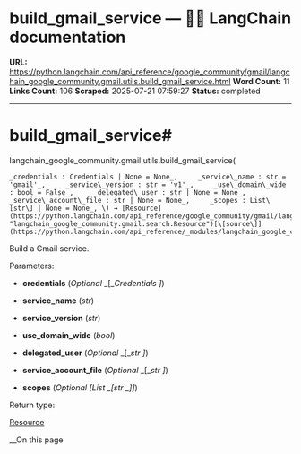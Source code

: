 # build_gmail_service — 🦜🔗 LangChain  documentation

**URL:** https://python.langchain.com/api_reference/google_community/gmail/langchain_google_community.gmail.utils.build_gmail_service.html
**Word Count:** 11
**Links Count:** 106
**Scraped:** 2025-07-21 07:59:27
**Status:** completed

---

# build\_gmail\_service\#

langchain\_google\_community.gmail.utils.build\_gmail\_service\(

    _credentials : Credentials | None = None_,     _service\_name : str = 'gmail'_,     _service\_version : str = 'v1'_,     _use\_domain\_wide : bool = False_,     _delegated\_user : str | None = None_,     _service\_account\_file : str | None = None_,     _scopes : List\[str\] | None = None_, \) → [Resource](https://python.langchain.com/api_reference/google_community/gmail/langchain_google_community.gmail.search.Resource.html#langchain_google_community.gmail.search.Resource "langchain_google_community.gmail.search.Resource")[\[source\]](https://python.langchain.com/api_reference/_modules/langchain_google_community/gmail/utils.html#build_gmail_service)\#     

Build a Gmail service.

Parameters:     

  * **credentials** \(_Optional_ _\[__Credentials_ _\]_\)

  * **service\_name** \(_str_\)

  * **service\_version** \(_str_\)

  * **use\_domain\_wide** \(_bool_\)

  * **delegated\_user** \(_Optional_ _\[__str_ _\]_\)

  * **service\_account\_file** \(_Optional_ _\[__str_ _\]_\)

  * **scopes** \(_Optional_ _\[__List_ _\[__str_ _\]__\]_\)

Return type:     

[Resource](https://python.langchain.com/api_reference/google_community/gmail/langchain_google_community.gmail.search.Resource.html#langchain_google_community.gmail.search.Resource "langchain_google_community.gmail.search.Resource")

__On this page